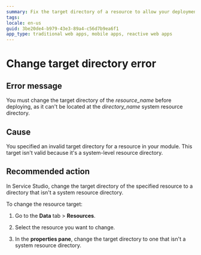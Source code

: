 ```yaml
---
summary: Fix the target directory of a resource to allow your deployment to complete.
tags:
locale: en-us
guid: 3be20de4-b979-43e3-89a4-c56d7b9ea6f1
app_type: traditional web apps, mobile apps, reactive web apps
---
```


# Change target directory error

## Error message
You must change the target directory of the *resource_name* before deploying, as it can't be located at the *directory_name* system resource directory.

## Cause
You specified an invalid target directory for a resource in your module. This target isn't valid because it's a system-level resource directory. 

## Recommended action
In Service Studio, change the target directory of the specified resource to a directory that isn't a system resource directory. 

To change the resource target: 
1. Go to the **Data** tab > **Resources**.

1. Select the resource you want to change. 

1. In the **properties pane**, change the target directory to one that isn't a system resource directory.

